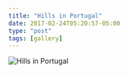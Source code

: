 ```yaml
---
title: "Hills in Portugal"
date: 2017-02-24T05:20:57-05:00
type: "post"
tags: [gallery]
---
```



![Hills in Portugal](/images/gallery/hills-in-portugal.jpg)
